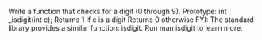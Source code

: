 Write a function that checks for a digit (0 through 9). Prototype: int _isdigit(int c); Returns 1 if c is a digit Returns 0 otherwise FYI: The standard library provides a similar function: isdigit. Run man isdigit to learn more.
